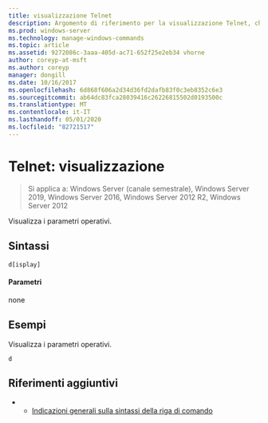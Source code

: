 ```yaml
---
title: visualizzazione Telnet
description: Argomento di riferimento per la visualizzazione Telnet, che Visualizza i parametri operativi.
ms.prod: windows-server
ms.technology: manage-windows-commands
ms.topic: article
ms.assetid: 9272086c-3aaa-405d-ac71-652f25e2eb34 vhorne
author: coreyp-at-msft
ms.author: coreyp
manager: dongill
ms.date: 10/16/2017
ms.openlocfilehash: 6d868f606a2d34d36fd2dafb83f0c3eb8352c6e3
ms.sourcegitcommit: ab64dc83fca28039416c26226815502d0193500c
ms.translationtype: MT
ms.contentlocale: it-IT
ms.lasthandoff: 05/01/2020
ms.locfileid: "82721517"
---
```

# <a name="telnet-display"></a>Telnet: visualizzazione

> Si applica a: Windows Server (canale semestrale), Windows Server 2019, Windows Server 2016, Windows Server 2012 R2, Windows Server 2012

Visualizza i parametri operativi.   

## <a name="syntax"></a>Sintassi  
```  
d[isplay]  
```  
#### <a name="parameters"></a>Parametri  
none  
## <a name="examples"></a>Esempi  
Visualizza i parametri operativi.  
```  
d  
```  
## <a name="additional-references"></a>Riferimenti aggiuntivi  
-   - [Indicazioni generali sulla sintassi della riga di comando](command-line-syntax-key.md)  
